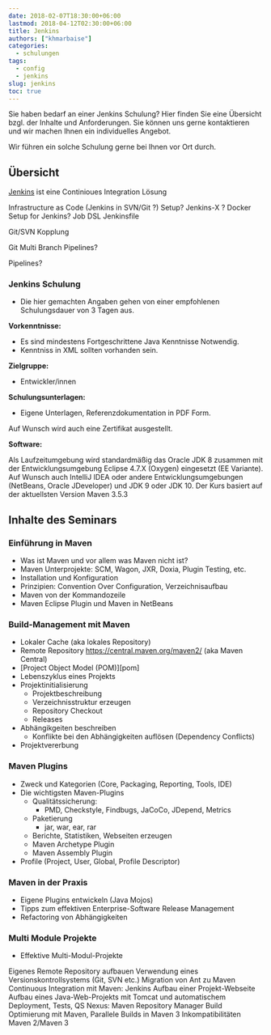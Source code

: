 ```yaml
---
date: 2018-02-07T18:30:00+06:00
lastmod: 2018-04-12T02:30:00+06:00
title: Jenkins
authors: ["khmarbaise"]
categories:
  - schulungen
tags:
  - config
  - jenkins
slug: jenkins
toc: true
---
```

Sie haben bedarf an einer Jenkins Schulung? Hier finden Sie eine
Übersicht bzgl. der Inhalte und Anforderungen. Sie können uns gerne 
kontaktieren und wir machen Ihnen ein individuelles Angebot. 

Wir führen ein solche Schulung gerne bei Ihnen vor Ort durch.

## Übersicht
[Jenkins][jenkins] ist eine Continioues Integration Lösung

Infrastructure as Code (Jenkins in SVN/Git ?)
 Setup? Jenkins-X ? 
Docker Setup for Jenkins?
Job DSL
Jenkinsfile

Git/SVN Kopplung

Git Multi Branch Pipelines?

Pipelines?

### Jenkins Schulung 

 * Die hier gemachten Angaben gehen von einer empfohlenen 
Schulungsdauer von 3 Tagen aus.

**Vorkenntnisse:**
 
 * Es sind mindestens Fortgeschrittene Java Kenntnisse Notwendig.
 * Kenntniss in XML sollten vorhanden sein.

**Zielgruppe:**

 * Entwickler/innen


**Schulungsunterlagen:**

 * Eigene Unterlagen, Referenzdokumentation in PDF Form.

Auf Wunsch wird auch eine Zertifikat ausgestellt.

**Software:**

Als Laufzeitumgebung wird standardmäßig das Oracle JDK 8 zusammen mit der
Entwicklungsumgebung Eclipse 4.7.X (Oxygen) eingesetzt (EE Variante).
Auf Wunsch auch IntelliJ IDEA oder andere Entwicklungsumgebungen
(NetBeans, Oracle JDeveloper) und JDK 9 oder JDK 10. Der Kurs basiert auf der
aktuellsten Version Maven 3.5.3


## Inhalte des Seminars

### Einführung in Maven

 * Was ist Maven und vor allem was Maven nicht ist?
 *  Maven Unterprojekte: SCM, Wagon, JXR, Doxia, Plugin Testing, etc.
 * Installation und Konfiguration
 * Prinzipien: Convention Over Configuration, Verzeichnisaufbau
 * Maven von der Kommandozeile
 * Maven Eclipse Plugin und Maven in NetBeans

### Build-Management mit Maven

 * Lokaler Cache (aka lokales Repository)
 * Remote Repository https://central.maven.org/maven2/ (aka Maven Central)
 * [Project Object Model (POM)][pom]
 * Lebenszyklus eines Projekts
 * Projektinitialisierung 
   * Projektbeschreibung 
   * Verzeichnisstruktur erzeugen 
   * Repository Checkout 
   * Releases
 * Abhängikgeiten beschreiben
   *  Konflikte bei den Abhängigkeiten auflösen (Dependency Conflicts)
 * Projektvererbung

### Maven Plugins

 * Zweck und Kategorien (Core, Packaging, Reporting, Tools, IDE)
 * Die wichtigsten Maven-Plugins
   * Qualitätssicherung: 
     * PMD, Checkstyle, Findbugs, JaCoCo, JDepend, Metrics
   * Paketierung 
     * jar, war, ear, rar
   * Berichte, Statistiken, Webseiten erzeugen
   * Maven Archetype Plugin
   * Maven Assembly Plugin
 * Profile (Project, User, Global, Profile Descriptor)

###  Maven in der Praxis

 * Eigene Plugins entwickeln (Java Mojos)
 * Tipps zum effektiven Enterprise-Software Release Management
 * Refactoring von Abhängigkeiten

### Multi Module Projekte

 * Effektive Multi-Modul-Projekte


Eigenes Remote Repository aufbauen
Verwendung eines Versionskontrollsystems (Git, SVN etc.)
Migration von Ant zu Maven
Continuous Integration mit Maven: Jenkins
Aufbau einer Projekt-Webseite
Aufbau eines Java-Web-Projekts mit Tomcat und automatischem Deployment, Tests, QS
Nexus: Maven Repository Manager
Build Optimierung mit Maven, Parallele Builds in Maven 3
Inkompatibilitäten Maven 2/Maven 3



[jenkins]: https://jenkins.io/
